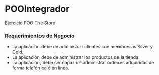# POOIntegrador
Ejercicio POO The Store

### Requerimientos de Negocio

- La aplicación debe de administrar clientes con membresías Silver y Gold.
- La aplicación debe de administrar los productos de la tienda.
- La aplicación, debe ser capaz de administrar órdenes adquiridas de forma telefónica ó en línea.
